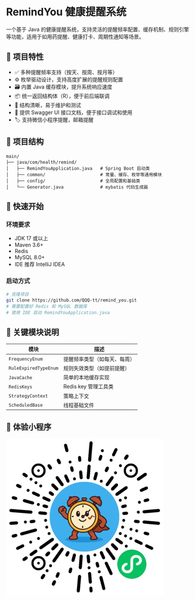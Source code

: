 # RemindYou 健康提醒系统

一个基于 Java 的健康提醒系统，支持灵活的提醒频率配置、缓存机制、规则引擎等功能，适用于如用药提醒、健康打卡、周期性通知等场景。

## 🧠 项目特性

- ✅ 多种提醒频率支持（按天、按周、按月等）
- ⚙️ 枚举驱动设计，支持高度扩展的提醒规则配置
- 🗃️ 内置 Java 缓存模块，提升系统响应速度
- 📦 统一返回结构体（R<T>），便于前后端联调
- 🧪 结构清晰，易于维护和测试
- 📄 提供 Swagger UI 接口文档，便于接口调试和使用
- 🏷️ 支持微信小程序提醒，邮箱提醒

## 📁 项目结构

```
main/
├── java/com/health/remind/
│   ├── RemindYouApplication.java   # Spring Boot 启动类
│   ├── common/                     # 常量、缓存、枚举等通用模块
│   ├── config/                     # 全局配置和基础类
│   └── Generator.java              # mybatis 代码生成器
```

## 🚀 快速开始

### 环境要求

- JDK 17 或以上
- Maven 3.6+
- Redis
- MySQL 8.0+
- IDE 推荐 IntelliJ IDEA

### 启动方式

```bash
# 克隆项目
git clone https://github.com/QQQ-tt/remind_you.git
# 需要配置好 Redis 和 MySQL 数据库
# 使用 IDE 启动 RemindYouApplication.java 
```

## 🧩 关键模块说明

| 模块                    | 描述              |
|-----------------------|-----------------|
| `FrequencyEnum`       | 提醒频率类型（如每天、每周）  |
| `RuleExpiredTypeEnum` | 规则失效类型（如提前提醒）   |
| `JavaCache`           | 简单的本地缓存实现       |
| `RedisKeys`           | Redis key 管理工具类 |
| `StrategyContext`     | 策略上下文           |
| `ScheduledBase`       | 线程基础文件          |

## 🎡 体验小程序

![RemindYou 小程序](static/qrCode.jpg)